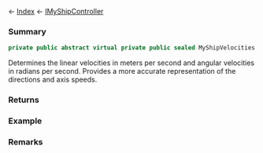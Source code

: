 ← [Index](Api-Index) ← [IMyShipController](Sandbox.ModAPI.Ingame.IMyShipController)

### Summary

```csharp
private public abstract virtual private public sealed MyShipVelocities GetShipVelocities
```

Determines the linear velocities in meters per second and angular velocities in radians per second. Provides a more accurate representation of the directions and axis speeds.

### Returns

### Example

### Remarks

